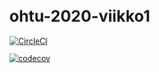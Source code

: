 # ohtu-2020-viikko1

[![CircleCI](https://circleci.com/gh/LinAksel/ohtu-2020-viikko1.svg?style=svg)](https://circleci.com/gh/LinAksel/ohtu-2020-viikko1) 

[![codecov](https://codecov.io/gh/LinAksel/ohtu-2020-viikko1/branch/master/graph/badge.svg)](https://codecov.io/gh/LinAksel/ohtu-2020-viikko1)
